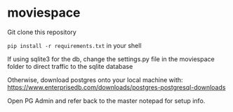 # moviespace

Git clone this repository

`pip install -r requirements.txt` in your shell

If using sqlite3 for the db, change the settings.py file in the moviespace folder to direct traffic to the sqlite database

Otherwise, download postgres onto your local machine with: https://www.enterprisedb.com/downloads/postgres-postgresql-downloads

Open PG Admin and refer back to the master notepad for setup info.
